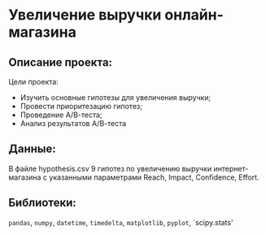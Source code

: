 # Увеличение выручки онлайн-магазина

## Описание проекта:

Цели проекта:

- Изучить основные гипотезы для увеличения выручки;
- Провести приоритезацию гипотез;
- Проведение А/В-теста;
- Анализ результатов А/В-теста

## Данные: 

В файле hypothesis.csv 9 гипотез по увеличению выручки интернет-магазина с указанными параметрами Reach, Impact, Confidence, Effort.

## Библиотеки:

`pandas`, `numpy`, `datetime`, `timedelta`, `matplotlib`, `pyplot`, `scipy.stats'
